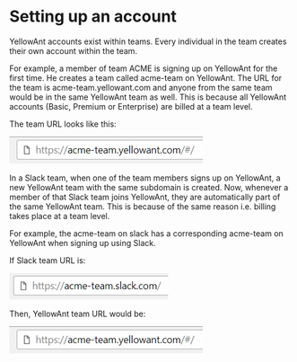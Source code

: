 # Setting up an account

YellowAnt accounts exist within teams. Every individual in the team creates their own account within the team.

For example, a member of team ACME is signing up on YellowAnt for the first time. He creates a team called acme-team on YellowAnt. The URL for the team is acme-team.yellowant.com and anyone from the same team would be in the same YellowAnt team as well. This is because all YellowAnt accounts \(Basic, Premium or Enterprise\) are billed at a team level.

The team URL looks like this:

![](/assets/teamname.png)

In a Slack team, when one of the team members signs up on YellowAnt, a new YellowAnt team with the same subdomain is created. Now, whenever a member of that Slack team joins YellowAnt, they are automatically part of the same YellowAnt team. This is because of the same reason i.e. billing takes place at a team level.

For example, the acme-team on slack has a corresponding acme-team on YellowAnt when signing up using Slack.

If Slack team URL is:

![](/assets/slackteam.png)

Then, YellowAnt team URL would be:

![](/assets/teamname.png)

